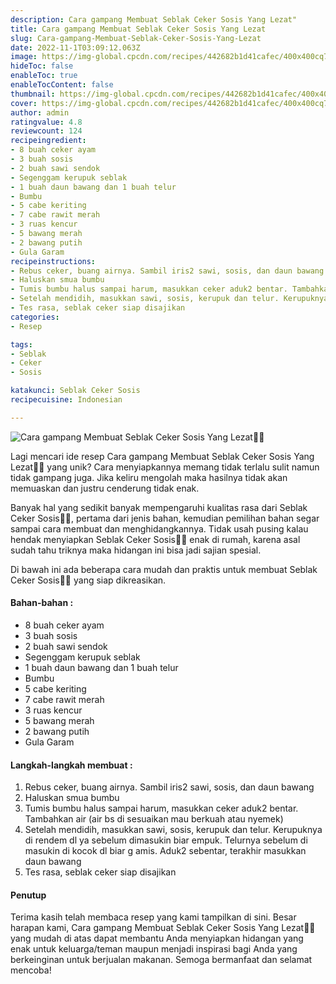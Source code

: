```yaml
---
description: Cara gampang Membuat Seblak Ceker Sosis Yang Lezat"
title: Cara gampang Membuat Seblak Ceker Sosis Yang Lezat
slug: Cara-gampang-Membuat-Seblak-Ceker-Sosis-Yang-Lezat
date: 2022-11-1T03:09:12.063Z
image: https://img-global.cpcdn.com/recipes/442682b1d41cafec/400x400cq70/photo.jpg
hideToc: false
enableToc: true
enableTocContent: false
thumbnail: https://img-global.cpcdn.com/recipes/442682b1d41cafec/400x400cq70/photo.jpg
cover: https://img-global.cpcdn.com/recipes/442682b1d41cafec/400x400cq70/photo.jpg
author: admin
ratingvalue: 4.8
reviewcount: 124
recipeingredient:
- 8 buah ceker ayam
- 3 buah sosis
- 2 buah sawi sendok
- Segenggam kerupuk seblak
- 1 buah daun bawang dan 1 buah telur
- Bumbu
- 5 cabe keriting
- 7 cabe rawit merah
- 3 ruas kencur
- 5 bawang merah
- 2 bawang putih
- Gula Garam
recipeinstructions:
- Rebus ceker, buang airnya. Sambil iris2 sawi, sosis, dan daun bawang
- Haluskan smua bumbu
- Tumis bumbu halus sampai harum, masukkan ceker aduk2 bentar. Tambahkan air (air bs di sesuaikan mau berkuah atau nyemek)
- Setelah mendidih, masukkan sawi, sosis, kerupuk dan telur. Kerupuknya di rendem dl ya sebelum dimasukin biar empuk. Telurnya sebelum di masukin di kocok dl biar g amis. Aduk2 sebentar, terakhir masukkan daun bawang
- Tes rasa, seblak ceker siap disajikan
categories:
- Resep

tags:
- Seblak
- Ceker
- Sosis

katakunci: Seblak Ceker Sosis
recipecuisine: Indonesian

---
```


![Cara gampang Membuat Seblak Ceker Sosis Yang Lezat👩‍🍳](https://img-global.cpcdn.com/recipes/442682b1d41cafec/400x400cq70/photo.jpg)

Lagi mencari ide resep Cara gampang Membuat Seblak Ceker Sosis Yang Lezat👩‍🍳 yang unik? Cara menyiapkannya memang tidak terlalu sulit namun tidak gampang juga. Jika keliru mengolah maka hasilnya tidak akan memuaskan dan justru cenderung tidak enak.

Banyak hal yang sedikit banyak mempengaruhi kualitas rasa dari Seblak Ceker Sosis👩‍🍳, pertama dari jenis bahan, kemudian pemilihan bahan segar sampai cara membuat dan menghidangkannya. Tidak usah pusing kalau hendak menyiapkan Seblak Ceker Sosis👩‍🍳 enak di rumah, karena asal sudah tahu triknya maka hidangan ini bisa jadi sajian spesial.

Di bawah ini ada beberapa cara mudah dan praktis untuk membuat Seblak Ceker Sosis👩‍🍳 yang siap dikreasikan.

<!--inarticleads1-->

#### Bahan-bahan :

- 8 buah ceker ayam
- 3 buah sosis
- 2 buah sawi sendok
- Segenggam kerupuk seblak
- 1 buah daun bawang dan 1 buah telur
- Bumbu
- 5 cabe keriting
- 7 cabe rawit merah
- 3 ruas kencur
- 5 bawang merah
- 2 bawang putih
- Gula Garam

<!--inarticleads2-->

#### Langkah-langkah membuat :

1. Rebus ceker, buang airnya. Sambil iris2 sawi, sosis, dan daun bawang
1. Haluskan smua bumbu
1. Tumis bumbu halus sampai harum, masukkan ceker aduk2 bentar. Tambahkan air (air bs di sesuaikan mau berkuah atau nyemek)
1. Setelah mendidih, masukkan sawi, sosis, kerupuk dan telur. Kerupuknya di rendem dl ya sebelum dimasukin biar empuk. Telurnya sebelum di masukin di kocok dl biar g amis. Aduk2 sebentar, terakhir masukkan daun bawang
1. Tes rasa, seblak ceker siap disajikan

#### Penutup

Terima kasih telah membaca resep yang kami tampilkan di sini. Besar harapan kami, Cara gampang Membuat Seblak Ceker Sosis Yang Lezat👩‍🍳 yang mudah di atas dapat membantu Anda menyiapkan hidangan yang enak untuk keluarga/teman maupun menjadi inspirasi bagi Anda yang berkeinginan untuk berjualan makanan. Semoga bermanfaat dan selamat mencoba!